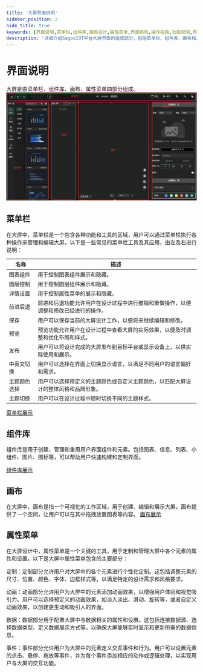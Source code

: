 ```yaml
---
title: '大屏界面说明'
sidebar_position: 2
hide_title: true
keywords: [界面说明,菜单栏,组件库,画布设计,属性菜单,界面布局,操作指南,功能说明,界面组成,设计工具]
description: '详细介绍SagooIOT平台大屏界面的组成部分，包括菜单栏、组件库、画布和属性菜单等内容。'
---
```

# 界面说明

大屏是由菜单栏、组件库、画布、属性菜单四部分组成。
![设计大屏介绍](img/design-a-large-screen.png)


## 菜单栏

在大屏中，菜单栏是一个包含各种功能和工具的区域，用户可以通过菜单栏执行各种操作来管理和编辑大屏。以下是一些常见的菜单栏工具及其应用，由左及右进行说明：

| 名称    | 描述                                |
|-------|-----------------------------------|
| 图表组件  | 用于控制图表组件展示和隐藏。                    |
| 图层控制  | 用于控制图层组件展示和隐藏。                    |
| 详情设置  | 用于控制属性菜单的展示和隐藏。                   |
| 前进后退  | 前进和后退功能允许用户在设计过程中进行撤销和重做操作，以便调整和修改已经进行的操作。                   |
| 保存    | 用户可以保存当前的大屏设计工作，以便将来继续编辑和修改。 |
| 预览    | 预览功能允许用户在设计过程中查看大屏的实际效果，以便及时调整和优化布局和样式。       |
| 发布    | 用户可以将设计完成的大屏发布到目标平台或显示设备上，以供实际使用和展示。               |
| 中英文切换 | 用户可以选择在界面上切换显示语言，以满足不同用户的语言偏好和需求。                  |
| 主题颜色选择  | 用户可以选择预定义的主题颜色或自定义主题颜色，以匹配大屏设计的整体风格和品牌形象。                |
| 主题切换  | 用户可以在设计过程中随时切换不同的主题样式。              |

  [菜单栏展示](img/menu-bar.png)



## 组件库


组件库是用于创建、管理和重用用户界面组件和元素。包括图表、信息、列表、小组件、图片、图标等，可以帮助用户快速构建和定制界面。

[组件库展示](img/component-library.png)


## 画布

在大屏中，画布是指一个可视化的工作区域，用于创建、编辑和展示大屏。画布提供了一个空间，让用户可以在其中拖拽放置图表等内容。
[画布展示](img/canvas.png)


## 属性菜单

在大屏设计中，属性菜单是一个关键的工具，用于定制和管理大屏中各个元素的属性和设置。以下是大屏中属性菜单包含的主要部分：

定制：定制部分允许用户对大屏中的各个元素进行个性化定制。这包括调整元素的尺寸、位置、颜色、字体、边框样式等，以满足特定的设计需求和风格要求。

动画：动画部分允许用户为大屏中的元素添加动画效果，以增强用户体验和视觉吸引力。用户可以选择预定义的动画效果，如淡入淡出、滑动、旋转等，或者自定义动画效果，以创建更生动和吸引人的界面。

数据：数据部分用于配置大屏中与数据相关的属性和设置。这包括连接数据源、选择数据类型、定义数据展示方式等，以确保大屏能够实时显示和更新所需的数据信息。

事件：事件部分允许用户为大屏中的元素定义交互事件和行为。用户可以设置元素的点击、悬停、拖放等事件，并为每个事件添加相应的动作或逻辑处理，以实现用户与大屏的交互功能。
